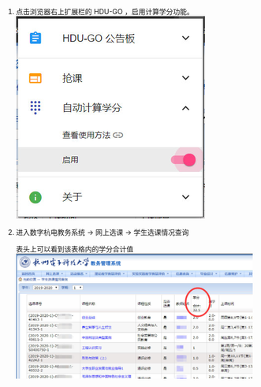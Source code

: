 1. 点击浏览器右上扩展栏的 HDU-GO ，启用计算学分功能。
   ![](../../image/006Xmmmggy1g6r8yovv8cj30an0bfglu.jpg)
2. 进入数字杭电教务系统 -> 网上选课 -> 学生选课情况查询
   
   表头上可以看到该表格内的学分合计值
   ![](../../image/006Xmmmgly1g6r92t9kluj30u30fx774.jpg)